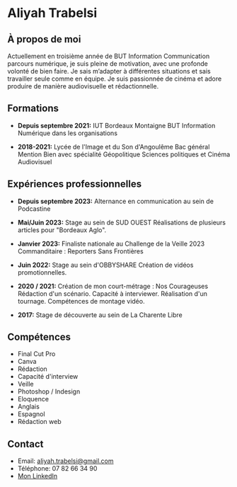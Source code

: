 # Aliyah Trabelsi

## À propos de moi
Actuellement en troisième année de BUT Information Communication parcours numérique, je suis pleine de motivation, avec une profonde volonté de bien faire. Je sais m’adapter à différentes situations et sais travailler seule comme en équipe. Je suis passionnée de cinéma et adore produire de manière audiovisuelle et rédactionnelle.


## Formations
- **Depuis septembre 2021:** IUT Bordeaux Montaigne
  BUT Information Numérique dans les organisations
  
- **2018-2021:** Lycée de l'Image et du Son d'Angoulême
  Bac général Mention Bien avec spécialité Géopolitique Sciences politiques et Cinéma Audiovisuel

  
## Expériences professionnelles

- **Depuis septembre 2023:** Alternance en communication au sein de Podcastine
  
- **Mai/Juin 2023:** Stage au sein de SUD OUEST
  Réalisations de plusieurs articles pour "Bordeaux Aglo".

- **Janvier 2023:** Finaliste nationale au Challenge de la Veille 2023 Commanditaire : Reporters Sans Frontières

- **Juin 2022:** Stage au sein d'OBBYSHARE
  Création de vidéos promotionnelles.

- **2020 / 2021:** Création de mon court-métrage : Nos Courageuses
  Rédaction d'un scénario.
  Capacité à interviewer.
  Réalisation d'un tournage.
  Compétences de montage vidéo.

- **2017:** Stage de découverte au sein de La Charente Libre


## Compétences
- Final Cut Pro 
- Canva
- Rédaction
- Capacité d'interview
- Veille
- Photoshop / Indesign
- Eloquence
- Anglais
- Espagnol
- Rédaction web


## Contact
- Email: aliyah.trabelsi@gmail.com
- Téléphone: 07 82 66 34 90
- [Mon LinkedIn](https://www.linkedin.com/in/monprofil/)
